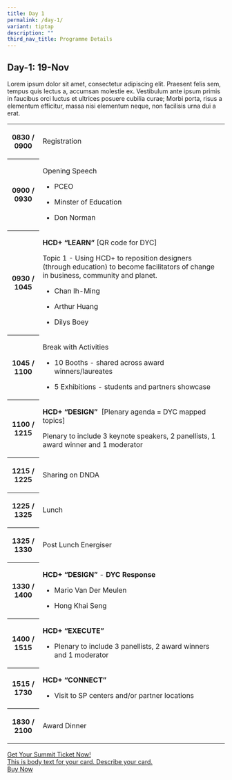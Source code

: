 ```yaml
---
title: Day 1
permalink: /day-1/
variant: tiptap
description: ""
third_nav_title: Programme Details
---
```

<h2><strong>Day-1: 19-Nov</strong></h2>
<p>Lorem ipsum dolor sit amet, consectetur adipiscing elit. Praesent felis
sem, tempus quis lectus a, accumsan molestie ex. Vestibulum ante ipsum
primis in faucibus orci luctus et ultrices posuere cubilia curae; Morbi
porta, risus a elementum efficitur, massa nisi elementum neque, non facilisis
urna dui a erat.</p>
<table style="minWidth: 50px">
<colgroup>
<col>
<col>
</colgroup>
<tbody>
<tr>
<th rowspan="1" colspan="1">
<p>0830 / 0900</p>
</th>
<td rowspan="1" colspan="1">
<p>Registration</p>
</td>
</tr>
<tr>
<th rowspan="1" colspan="1">
<p>0900 / 0930</p>
</th>
<td rowspan="1" colspan="1">
<p>Opening Speech</p>
<ul data-tight="true" class="tight">
<li>
<p>PCEO</p>
</li>
<li>
<p>Minster of Education</p>
</li>
<li>
<p>Don Norman</p>
</li>
</ul>
</td>
</tr>
<tr>
<th rowspan="1" colspan="1">
<p>0930 / 1045</p>
</th>
<td rowspan="1" colspan="1">
<p><strong>HCD+ “LEARN”</strong> [QR code for DYC]&nbsp;</p>
<p>Topic 1 - Using HCD+ to reposition designers (through education) to become
facilitators of change in business, community and planet.</p>
<ul data-tight="true" class="tight">
<li>
<p>Chan Ih-Ming</p>
</li>
<li>
<p>Arthur Huang</p>
</li>
<li>
<p>Dilys Boey</p>
</li>
</ul>
</td>
</tr>
<tr>
<th rowspan="1" colspan="1">
<p>1045 / 1100</p>
</th>
<td rowspan="1" colspan="1">
<p>Break with Activities</p>
<ul data-tight="true" class="tight">
<li>
<p>10 Booths - shared across award winners/laureates</p>
</li>
<li>
<p>5 Exhibitions - students and partners showcase</p>
</li>
</ul>
</td>
</tr>
<tr>
<th rowspan="1" colspan="1">
<p>1100 / 1215</p>
</th>
<td rowspan="1" colspan="1">
<p><strong>HCD+ “DESIGN” </strong>&nbsp;[Plenary agenda = DYC mapped topics]</p>
<p>Plenary to include 3 keynote speakers, 2 panellists, 1 award winner and
1 moderator</p>
</td>
</tr>
<tr>
<th rowspan="1" colspan="1">
<p>1215 / 1225</p>
</th>
<td rowspan="1" colspan="1">
<p>Sharing on DNDA</p>
</td>
</tr>
<tr>
<th rowspan="1" colspan="1">
<p>1225 / 1325</p>
</th>
<td rowspan="1" colspan="1">
<p>Lunch</p>
</td>
</tr>
<tr>
<th rowspan="1" colspan="1">
<p>1325 / 1330</p>
</th>
<td rowspan="1" colspan="1">
<p>Post Lunch Energiser</p>
</td>
</tr>
<tr>
<th rowspan="1" colspan="1">
<p>1330 / 1400</p>
</th>
<td rowspan="1" colspan="1">
<p><strong>HCD+ “DESIGN” </strong>- <strong>DYC Response&nbsp;</strong>
</p>
<ul data-tight="true" class="tight">
<li>
<p>Mario Van Der Meulen</p>
</li>
<li>
<p>Hong Khai Seng</p>
</li>
</ul>
</td>
</tr>
<tr>
<th rowspan="1" colspan="1">
<p>1400 / 1515</p>
</th>
<td rowspan="1" colspan="1">
<p><strong>HCD+ “EXECUTE”</strong>
</p>
<ul data-tight="true" class="tight">
<li>
<p>Plenary to include 3 panellists, 2 award winners and 1 moderator</p>
</li>
</ul>
</td>
</tr>
<tr>
<th rowspan="1" colspan="1">
<p>1515 / 1730</p>
</th>
<td rowspan="1" colspan="1">
<p><strong>HCD+ “CONNECT”&nbsp;</strong>
</p>
<ul data-tight="true" class="tight">
<li>
<p>Visit to SP centers and/or partner locations</p>
</li>
</ul>
</td>
</tr>
<tr>
<th rowspan="1" colspan="1">
<p>1830 / 2100</p>
</th>
<td rowspan="1" colspan="1">
<p>Award Dinner</p>
</td>
</tr>
</tbody>
</table>
<p></p>
<div class="isomer-card-grid"><a rel="noopener noreferrer nofollow" href="https://www.isomer.gov.sg" class="isomer-card"><div class="isomer-card-body"><div class="isomer-card-title">Get Your Summit Ticket Now!</div><div class="isomer-card-description">This is body text for your card. Describe your card.</div><div class="isomer-card-link">Buy Now</div></div></a>
</div>
<p></p>